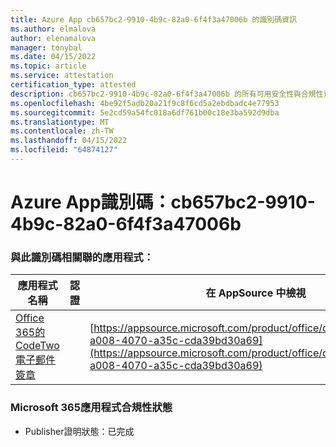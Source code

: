 ```yaml
---
title: Azure App cb657bc2-9910-4b9c-82a0-6f4f3a47006b 的識別碼資訊
ms.author: elmalova
author: elenamalova
manager: tonybal
ms.date: 04/15/2022
ms.topic: article
ms.service: attestation
certification_type: attested
description: cb657bc2-9910-4b9c-82a0-6f4f3a47006b 的所有可用安全性與合規性資訊。
ms.openlocfilehash: 4be92f5adb20a21f9c8f6cd5a2ebdbadc4e77953
ms.sourcegitcommit: 5e2cd59a54fc018a6df761b00c18e3ba592d9dba
ms.translationtype: MT
ms.contentlocale: zh-TW
ms.lasthandoff: 04/15/2022
ms.locfileid: "64874127"
---
```

# <a name="azure-app-id-cb657bc2-9910-4b9c-82a0-6f4f3a47006b"></a>Azure App識別碼：cb657bc2-9910-4b9c-82a0-6f4f3a47006b


### <a name="apps-associated-with-this-id"></a>與此識別碼相關聯的應用程式：
| **應用程式名稱** | **認證** | **在 AppSource 中檢視** |
|--------------|---------------|-----------------------|
| [Office 365的 CodeTwo 電子郵件簽章](../forward/codetwo.3d2daeb9-a008-4070-a35c-cda39bd30a69.md) |  | [https://appsource.microsoft.com/product/office/codetwo.3d2daeb9-a008-4070-a35c-cda39bd30a69](https://appsource.microsoft.com/product/office/codetwo.3d2daeb9-a008-4070-a35c-cda39bd30a69) |

### <a name="microsoft-365-app-compliance-status"></a>Microsoft 365應用程式合規性狀態
- Publisher證明狀態：已完成
